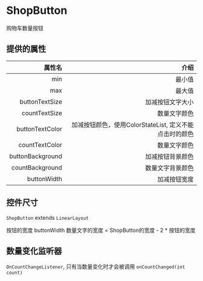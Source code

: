 # ShopButton
购物车数量按钮

## 提供的属性

属性名 | 介绍
-: | -:
min | 最小值 |
max | 最大值 |
buttonTextSize | 加减按钮文字大小 |
countTextSize | 数量文字颜色 |
buttonTextColor | 加减按钮颜色，使用ColorStateList, 定义不能点击时的颜色 |
countTextColor | 数量文字颜色 |
buttonBackground | 加减按钮背景颜色 |
countBackground | 数量文字背景颜色 |
buttonWidth | 加减按钮宽度 |

## 控件尺寸

`ShopButton` extends `LinearLayout`

按钮的宽度 buttonWidth
数量文字的宽度 = ShopButton的宽度 - 2 * 按钮的宽度

## 数量变化监听器

`OnCountChangeListener`, 只有当数量变化时才会被调用 `onCountChanged(int count)`
